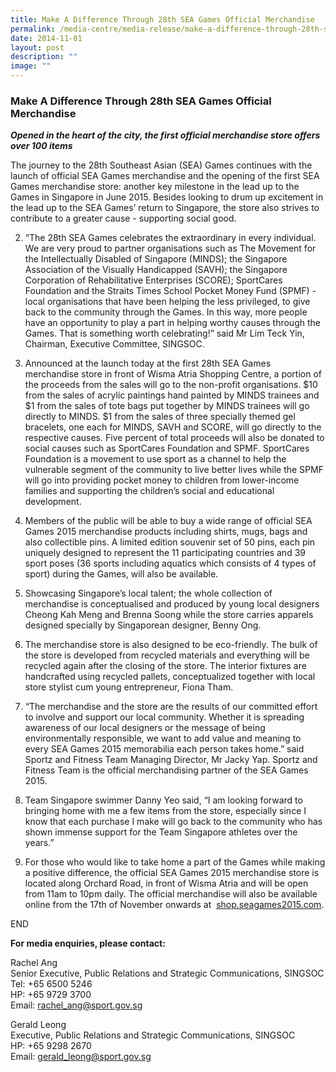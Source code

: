 ```yaml
---
title: Make A Difference Through 28th SEA Games Official Merchandise
permalink: /media-centre/media-release/make-a-difference-through-28th-sea-games-official-merchandise/
date: 2014-11-01
layout: post
description: ""
image: ""
---
```

### **Make A Difference Through 28th SEA Games Official Merchandise**
_**Opened in the heart of the city, the first official merchandise store offers over 100 items**_

The journey to the 28th Southeast Asian (SEA) Games continues with the launch of official SEA Games merchandise and the opening of the first SEA Games merchandise store: another key milestone in the lead up to the Games in Singapore in June 2015. Besides looking to drum up excitement in the lead up to the SEA Games’ return to Singapore, the store also strives to contribute to a greater cause - supporting social good.

2. “The 28th SEA Games celebrates the extraordinary in every individual. We are very proud to partner organisations such as The Movement for the Intellectually Disabled of Singapore (MINDS); the Singapore Association of the Visually Handicapped (SAVH); the Singapore Corporation of Rehabilitative Enterprises (SCORE); SportCares Foundation and the Straits Times School Pocket Money Fund (SPMF) - local organisations that have been helping the less privileged, to give back to the community through the Games. In this way, more people have an opportunity to play a part in helping worthy causes through the Games. That is something worth celebrating!” said Mr Lim Teck Yin, Chairman, Executive Committee, SINGSOC.

3. Announced at the launch today at the first 28th SEA Games merchandise store in front of Wisma Atria Shopping Centre, a portion of the proceeds from the sales will go to the non-profit organisations. $10 from the sales of acrylic paintings hand painted by MINDS trainees and $1 from the sales of tote bags put together by MINDS trainees will go directly to MINDS. $1 from the sales of three specially themed gel bracelets, one each for MINDS, SAVH and SCORE, will go directly to the respective causes. Five percent of total proceeds will also be donated to social causes such as SportCares Foundation and SPMF. SportCares Foundation is a movement to use sport as a channel to help the vulnerable segment of the community to live better lives while the SPMF will go into providing pocket money to children from lower-income families and supporting the children’s social and educational development.

4. Members of the public will be able to buy a wide range of official SEA Games 2015 merchandise products including shirts, mugs, bags and also collectible pins. A limited edition souvenir set of 50 pins, each pin uniquely designed to represent the 11 participating countries and 39 sport poses (36 sports including aquatics which consists of 4 types of sport) during the Games, will also be available.

5. Showcasing Singapore’s local talent; the whole collection of merchandise is conceptualised and produced by young local designers Cheong Kah Meng and Brenna Soong while the store carries apparels designed specially by Singaporean designer, Benny Ong.

6. The merchandise store is also designed to be eco-friendly. The bulk of the store is developed from recycled materials and everything will be recycled again after the closing of the store. The interior fixtures are handcrafted using recycled pallets, conceptualized together with local store stylist cum young entrepreneur, Fiona Tham.

7. “The merchandise and the store are the results of our committed effort to involve and support our local community. Whether it is spreading awareness of our local designers or the message of being environmentally responsible, we want to add value and meaning to every SEA Games 2015 memorabilia each person takes home.” said Sportz and Fitness Team Managing Director, Mr Jacky Yap. Sportz and Fitness Team is the official merchandising partner of the SEA Games 2015.

8. Team Singapore swimmer Danny Yeo said, “I am looking forward to bringing home with me a few items from the store, especially since I know that each purchase I make will go back to the community who has shown immense support for the Team Singapore athletes over the years.”

9. For those who would like to take home a part of the Games while making a positive difference, the official SEA Games 2015 merchandise store is located along Orchard Road, in front of Wisma Atria and will be open from 11am to 10pm daily. The official merchandise will also be available online from the 17th of November onwards at  [shop.seagames2015.com](http://shop.seagames2015.com/).

END

**For media enquiries, please contact:**

Rachel Ang  
Senior Executive, Public Relations and Strategic Communications, SINGSOC  
Tel: +65 6500 5246  
HP: +65 9729 3700  
Email: [rachel\_ang@sport.gov.sg](mailto:rachel_ang@sport.gov.sg)

Gerald Leong  
Executive, Public Relations and Strategic Communications, SINGSOC  
HP: +65 9298 2670  
Email: [gerald\_leong@sport.gov.sg](mailto:gerald_leong@sport.gov.sg)

